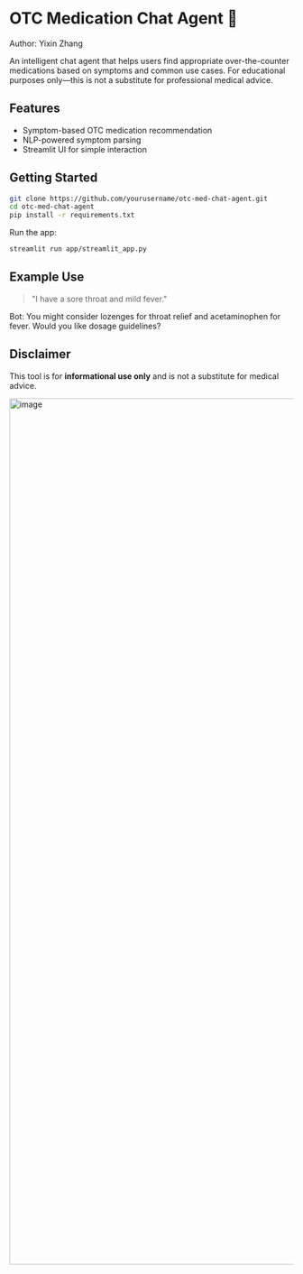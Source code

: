 # OTC Medication Chat Agent 💊

Author: Yixin Zhang

An intelligent chat agent that helps users find appropriate over-the-counter medications based on symptoms and common use cases. For educational purposes only—this is not a substitute for professional medical advice.

## Features
- Symptom-based OTC medication recommendation
- NLP-powered symptom parsing
- Streamlit UI for simple interaction

## Getting Started

```bash
git clone https://github.com/yourusername/otc-med-chat-agent.git
cd otc-med-chat-agent
pip install -r requirements.txt
```

Run the app:

```bash
streamlit run app/streamlit_app.py
```

## Example Use
> "I have a sore throat and mild fever."

Bot: You might consider lozenges for throat relief and acetaminophen for fever. Would you like dosage guidelines?

## Disclaimer
This tool is for **informational use only** and is not a substitute for medical advice.

<img width="1024" height="1536" alt="image" src="https://github.com/user-attachments/assets/88d4295c-a8a3-45b2-9fb0-f7145516ca98" />
